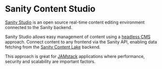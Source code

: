 # Sanity Content Studio

[Sanity Studio](https://www.sanity.io/) is an open source real-time content editing environment connected to the Sanity backend.

Sanity Studio allows easy management of content using a [headless CMS](https://www.sanity.io/headless-cms) approach. Connect content to any frontend via the Sanity API, enabling data fetching from the [Sanity Content Lake](https://www.sanity.io/docs/datastore) backend.

This approach is great for [JAMstack](https://jamstack.wtf/) applications where performance, security and scalability are important factors.
